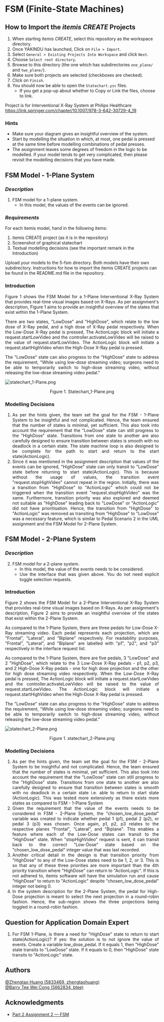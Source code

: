# FSM (Finite-State Machines)

## How to Import the *itemis CREATE* Projects

1. When starting *itemis CREATE*, select this repository as the workspace directory.
2. Once YAKINDU has launched, Click on `File > Import`.
3. Select `General > Existing Projects Into Workspace` and click `Next`.
4. Choose `Select root directory`.
5. Browse to this directory (the one which has subdirectories `one_plane/` and `two_plane/`).
6. Make sure both projects are selected (checkboxes are checked).
7. Click on `Finish`.
8. You should now be able to open the `Statechart.ysc` files.
   - If you get a pop-up about whether to Copy or Link the files, choose to link.

Project is for Interventional X-Ray System at Philips Healthcare
https://link.springer.com/chapter/10.1007/978-3-642-30729-4_19

### Hints
- Make sure your diagram gives an insightful overview of the system.
- Start by modelling the situation in which, at most, one pedal is pressed at the same time before modelling combinations
of pedal presses.
- The assignment leaves some degrees of freedom in the logic to be modelled. If your model tends to get very complicated,
then please revisit the modelling decisions that you have made.

## FSM Model - 1-Plane System
### *Description*
1. FSM model for a 1-plane system.
   * In this model, the values of the events can be ignored.

### *Requirements*
For each itemis model, hand in the following items:
1. itemis CREATE project (as it is in the repository)
2. Screenshot of graphical statechart
3. Textual modelling decisions (see the important remark in the Introduction)

Upload your models to the 5-fsm directory. Both models have their own subdirectory. Instructions for how to import
the itemis CREATE projects can be found in the README.md file in the repository.

### Introduction
<div style='text-align: justify;'>
Figure 1 shows the FSM Model for a 1-Plane Interventional X-Ray System that provides real-time visual images based 
on X-Rays. As per assignment's description, Figure 1 aims to provide an insightful overview of the states that exist
within the 1-Plane System. 

There are two states, "LowDose" and "HighDose", which relate to the low dose of X-Ray pedal, and a high dose of X-Ray
pedal respectively. When the Low-Dose X-Ray pedal is pressed, The ActionLogic block will initiate a request.startLowVideo
and the controller.activateLowVideo will be raised to the value of request.startLowVideo. The ActionLogic block will
initiate a request.startHighVideo when the High-Dose X-Ray pedal is pressed.

The "LowDose" state can also progress to the "HighDose" state to address the requirement, "While using low-dose streaming
video; surgeons need to be able to temporarily switch to high-dose streaming video, without releasing the low-dose
streaming video pedal."

![statechart_1-Plane.png](statechart_1-Plane.png)
<p align="center">Figure 1. Statechart_1-Plane.png</p>

### Modelling Decisions

1. As per the hints given, the team set the goal for the FSM - 1-Plane System to be insightful and not complicated.
   Hence, the team ensured that the number of states is minimal, yet sufficient. This also took into account the
   requirement that the "LowDose" state can still progress to the "HighDose" state. Transitions from one state to another
   are also carefully designed to ensure transition between states is smooth with no deadlock in a certain state. The
   state machine loop is also designed to be complete for the path to start and return to the start state(ActionLogic).
2. Since it was mentioned in the assignment description that values of the events can be ignored, "HighDose" state can
   only transit to "LowDose" state before returning to start state(ActionLogic). This is because without the usage of 
   values, the transition event "request.stopHighVideo" cannot repeat in the region. Initially, there was a transition
   from "HighDose" to "ActionLogic" which could not be triggered when the transition event "request.stopHighVideo" was
   the same. Furthermore, transition priority was also explored and deemed not suitable as "HighDose" leading back to
   "LowDose" or "ActionLogic" did not have prioritisation. Hence, the transition from "HighDose" to "ActionLogic" was
   removed as transiting from "HighDose" to "LowDose" was a necessary feature, which is similar to Pedal Scenario 2 in
   the UML assignment and the FSM Model for 2-Plane System.

## FSM Model - 2-Plane System
### *Description*
2. FSM model for a 2-plane system.
   * In this model, the value of the events needs to be considered.
   * Use the interface that was given above. You do not need explicit toggle selection requests.

### Introduction
Figure 2 shows the FSM Model for a 2-Plane Interventional X-Ray System that provides real-time visual images based
on X-Rays. As per assignment's description, Figure 2 aims to provide an insightful overview of the states that exist
within the 2-Plane System.

As compared to the 1-Plane System, there are three pedals for Low-Dose X-Ray streaming video. Each pedal represents each
projection, which are "Frontal", "Lateral", and "Biplane" respectively. For readability purposes, "Frontal", "Lateral",
and "Biplane" are labelled with "p1", "p2", and "p3" respectively in the interface request list.

As compared to the 1-Plane System, there are five pedals, 3 "LowDose" and 2 "HighDose", which relate to the 3 Low-Dose 
X-Ray pedals - p1, p2, p3, and 2 High-Dose X-Ray pedals - one for high dose projection and the other for high dose 
streaming video respectively. When the Low-Dose X-Ray pedal is pressed, The ActionLogic block will initiate a 
request.startLowVideo and the controller.activateLowVideo will be raised to the value of request.startLowVideo. The 
ActionLogic block will initiate a request.startHighVideo when the High-Dose X-Ray pedal is pressed.

The "LowDose" state can also progress to the "HighDose" state to address the requirement, "While using low-dose streaming
video; surgeons need to be able to temporarily switch to high-dose streaming video, without releasing the low-dose
streaming video pedal."

![statechart_2-Plane.png](statechart_2-Plane.png)
<p align="center">Figure 1. statechart_2-Plane.png</p>

### Modelling Decisions

1. As per the hints given, the team set the goal for the FSM - 2-Plane System to be insightful and not complicated.
   Hence, the team ensured that the number of states is minimal, yet sufficient. This also took into account the
   requirement that the "LowDose" state can still progress to the "HighDose" state. Transitions from one state to another
   are also carefully designed to ensure that transition between states is smooth with no deadlock in a certain state i.e.
   able to return to start state (ActionLogic). This was tested more extensively as there exists more states as compared
   to FSM - 1-Plane System
2. Given the requirement that the value of the events needs to be considered in FSM - 2-Plane System, the
   "chosen_low_dose_pedal" variable was created to indicate whether pedal 1 (p1), pedal 2 (p2), or pedal 3 (p3) was 
   chosen. Once again, p1, p2, p3 relates to the respective planes "Frontal", "Lateral", and "Biplane". This enables a 
   feature where each of the Low-Dose states can transit to the "HighDose" state. When "stopHighVideo" request is sent, 
   it can transit back to the correct "Low-Dose" state based on the "chosen_low_dose_pedal" integer value that was last
   recorded. 
3. Another critical detail in the design is that transition priority from "HighDose" to any of the Low-Dose states need
   to be 1, 2, or 3. This is so that any of these three priorities are more important than the 4th priority transition where
   "HighDose" can return to "ActionLogic". If this is not adhered to, itemis software will have the simulation run and 
   cause "HighDose" to return to "ActionLogic" despite "chosen_low_dose_pedal" integer not being 0.
4. In the system description for the 2-Plane System, the pedal for High-Dose projection is meant to select the next 
   projection in a round-robin fashion. Hence, the sub-region shows the three projections being toggled in a round-robin 
   fashion.

## Question for Application Domain Expert
1. For FSM 1-Plane, is there a need for "HighDose" state to return to start state(ActionLogic)?
   If yes: the solution is to not ignore the value of events. Create a variable low_dose_pedal. If it equals 1, then 
   "HighDose" state transits to "LowDose" state. If it equals to 0, then "HighDose" state transits to "ActionLogic"
   state.

## Authors
[@Zhengtao Huang (5833469, zhengtaohuang)]()<br>
[@Barry Tee Wei Cong (5662834, btee)]()

## Acknowledgments
* [Part 2 Assignment 2 — FSM](https://cese.pages.ewi.tudelft.nl/software-systems/part-2/assignments/fsm.html)
</div>